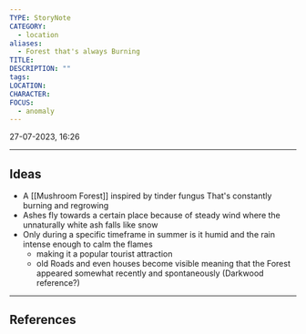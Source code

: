 ```yaml
---
TYPE: StoryNote
CATEGORY:
  - location
aliases:
  - Forest that's always Burning
TITLE: 
DESCRIPTION: ""
tags: 
LOCATION: 
CHARACTER: 
FOCUS:
  - anomaly
---
```


27-07-2023, 16:26

---
## Ideas


- A [[Mushroom Forest]] inspired by tinder fungus That's constantly burning and regrowing
- Ashes fly towards a certain place because of steady wind where the unnaturally white ash falls like snow
- Only during a specific timeframe in summer is it humid and the rain intense enough to calm the flames
	- making it a popular tourist attraction
	- old Roads and even houses become visible meaning that the Forest appeared somewhat recently and spontaneously (Darkwood reference?)





---
## References